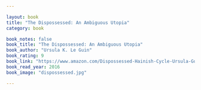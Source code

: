 ```yaml
---

layout: book
title: "The Dispossessed: An Ambiguous Utopia"
category: book

book_notes: false
book_title: "The Dispossessed: An Ambiguous Utopia"
book_author: "Ursula K. Le Guin"
book_rating: 9
book_link: "https://www.amazon.com/Dispossessed-Hainish-Cycle-Ursula-Guin/dp/0061054887"
book_read_year: 2016
book_image: "dispossessed.jpg"

---
```

